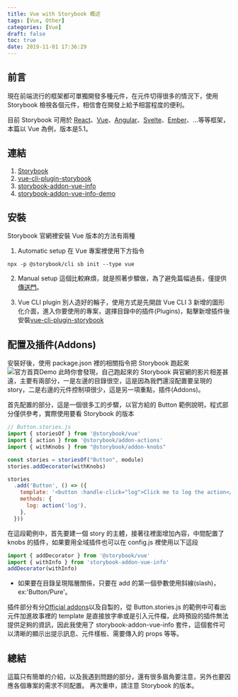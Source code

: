 ```yaml
---
title: Vue with Storybook 概述
tags: [Vue, Other]
categories: [Vue]
draft: false
toc: true
date: 2019-11-01 17:36:29
---
```


## 前言
現在前端流行的框架都可單獨開發多種元件，在元件切得很多的情況下，使用 Storybook 檢視各個元件，相信會在開發上給予相當程度的便利。

目前 Storybook 可用於 [React](https://storybook.js.org/docs/guides/guide-react/)、[Vue](https://storybook.js.org/docs/guides/guide-vue/)、[Angular](https://storybook.js.org/docs/guides/guide-angular/)、[Svelte](https://storybook.js.org/docs/guides/guide-svelte/)、[Ember](https://storybook.js.org/docs/guides/guide-ember/)、...等等框架，本篇以 Vue 為例，版本是5.1。

## 連結
1. [Storybook](https://storybook.js.org/)
2. [vue-cli-plugin-storybook](https://www.npmjs.com/package/vue-cli-plugin-storybook)
3. [storybook-addon-vue-info](https://www.npmjs.com/package/storybook-addon-vue-info)
4. [storybook-addon-vue-info-demo](https://storybook-addon-vue-info.netlify.com/)

## 安裝
Storybook 官網裡安裝 Vue 版本的方法有兩種
1. Automatic setup
在 Vue 專案裡使用下方指令
```
npx -p @storybook/cli sb init --type vue
```

2. Manual setup
這個比較麻煩，就是照著步驟做，為了避免篇幅過長，僅提供[傳送門](https://storybook.js.org/docs/guides/guide-vue/#manual-setup)。

3. Vue CLI plugin
別人造好的輪子，使用方式是先開啟 Vue CLI 3 新增的圖形化介面，進入你要使用的專案，選擇目錄中的插件(Plugins)，點擊新增插件後安裝[vue-cli-plugin-storybook](https://www.npmjs.com/package/vue-cli-plugin-storybook)

## 配置及插件(Addons)
安裝好後，使用 package.json 裡的相關指令把 Storybook 跑起來
![官方首頁Demo](/images/other/storybook/storybook_demo.jpg)
此時你會發現，自己跑起來的 Storybook 與官網的影片相差甚遠，主要有兩部分，一是左邊的目錄很空，這是因為我們還沒配置要呈現的 story，二是右邊的元件控制項很少，這是另一項重點，插件(Addons)。

首先配置的部分，這是一個很多工的步驟，以官方給的 Button 範例說明，程式部分僅供參考，實際使用要看 Storybook 的版本
```js
// Button.stories.js
import { storiesOf } from '@storybook/vue'
import { action } from '@storybook/addon-actions'
import { withKnobs } from "@storybook/addon-knobs"

const stories = storiesOf("Button", module)
stories.addDecorator(withKnobs)

stories
  .add('Button', () => ({
    template: '<button :handle-click="log">Click me to log the action</button>',
    methods: {
      log: action('log'),
    },
  }))
```

在這段範例中，首先要建一個 story 的主體，接著往裡面增加內容，中間配置了 knobs 的插件，如果要用全域插件也可以在 config.js 裡使用以下這段
```js
import { addDecorator } from '@storybook/vue'
import { withInfo } from 'storybook-addon-vue-info'
addDecorator(withInfo)
```

- 如果要在目錄呈現階層關係，只要在 add 的第一個參數使用斜線(slash)，ex:'Button/Pure'。

插件部分有分[Official addons](https://storybook.js.org/addons/)以及自製的，從 Button.stories.js 的範例中可看出元件加進故事裡的 template 是直接放字串或是引入元件檔，此時預設的插件無法提供足夠的資訊，因此我使用了 storybook-addon-vue-info 套件，這個套件可以清晰的顯示出提示訊息、元件樣板、需要傳入的 props 等等。

## 總結
這篇只有簡單的介紹，以及我遇到問題的部分，還有很多眉角要注意，另外也要因應各個專案的需求不同配置。
再次重申，請注意 Storybook 的版本。
